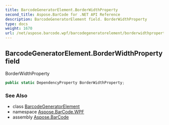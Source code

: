 ```yaml
---
title: BarcodeGeneratorElement.BorderWidthProperty
second_title: Aspose.BarCode for .NET API Reference
description: BarcodeGeneratorElement field. BorderWidthProperty
type: docs
weight: 1670
url: /net/aspose.barcode.wpf/barcodegeneratorelement/borderwidthproperty/
---
```

## BarcodeGeneratorElement.BorderWidthProperty field

BorderWidthProperty

```csharp
public static DependencyProperty BorderWidthProperty;
```

### See Also

* class [BarcodeGeneratorElement](../)
* namespace [Aspose.BarCode.WPF](../../../aspose.barcode.wpf/)
* assembly [Aspose.BarCode](../../../)


